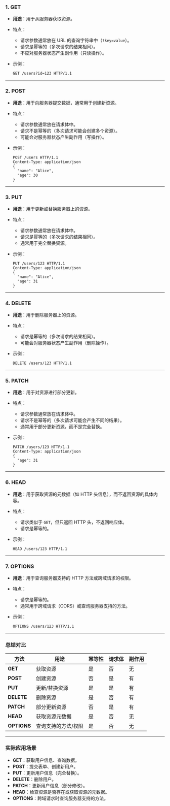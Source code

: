 ### 1. **GET**

- **用途**：用于从服务器获取资源。

- 特点：

  - 请求参数通常放在 URL 的查询字符串中（`?key=value`）。
  - 请求是幂等的（多次请求的结果相同）。
  - 不应对服务器状态产生副作用（只读操作）。

- 示例：

  ```
  GET /users?id=123 HTTP/1.1
  ```

------

### 2. **POST**

- **用途**：用于向服务器提交数据，通常用于创建新资源。

- 特点：

  - 请求参数通常放在请求体中。
  - 请求不是幂等的（多次请求可能会创建多个资源）。
  - 可能会对服务器状态产生副作用（写操作）。

- 示例：

  ```
  POST /users HTTP/1.1
  Content-Type: application/json
  {
    "name": "Alice",
    "age": 30
  }
  ```

------

### 3. **PUT**

- **用途**：用于更新或替换服务器上的资源。

- 特点：

  - 请求参数通常放在请求体中。
  - 请求是幂等的（多次请求的结果相同）。
  - 通常用于完全替换资源。

- 示例：

  ```
  PUT /users/123 HTTP/1.1
  Content-Type: application/json
  {
    "name": "Alice",
    "age": 31
  }
  ```

------

### 4. **DELETE**

- **用途**：用于删除服务器上的资源。

- 特点：

  - 请求是幂等的（多次请求的结果相同）。
  - 可能会对服务器状态产生副作用（删除操作）。

- 示例：

  ```
  DELETE /users/123 HTTP/1.1
  ```

------

### 5. **PATCH**

- **用途**：用于对资源进行部分更新。

- 特点：

  - 请求参数通常放在请求体中。
  - 请求不是幂等的（多次请求可能会产生不同的结果）。
  - 通常用于部分更新资源，而不是完全替换。

- 示例：

  ```
  PATCH /users/123 HTTP/1.1
  Content-Type: application/json
  {
    "age": 31
  }
  ```

------

### 6. **HEAD**

- **用途**：用于获取资源的元数据（如 HTTP 头信息），而不返回资源的具体内容。

- 特点：

  - 请求类似于 `GET`，但只返回 HTTP 头，不返回响应体。
  - 请求是幂等的。

- 示例：

  ```
  HEAD /users/123 HTTP/1.1
  ```

------

### 7. **OPTIONS**

- **用途**：用于查询服务器支持的 HTTP 方法或跨域请求的权限。

- 特点：

  - 请求是幂等的。
  - 通常用于跨域请求（CORS）或查询服务器支持的方法。

- 示例：

  ```
  OPTIONS /users/123 HTTP/1.1
  ```

------

### 总结对比

| 方法        | 用途                | 幂等性 | 请求体 | 副作用 |
| ----------- | ------------------- | ------ | ------ | ------ |
| **GET**     | 获取资源            | 是     | 否     | 无     |
| **POST**    | 创建资源            | 否     | 是     | 有     |
| **PUT**     | 更新/替换资源       | 是     | 是     | 有     |
| **DELETE**  | 删除资源            | 是     | 否     | 有     |
| **PATCH**   | 部分更新资源        | 否     | 是     | 有     |
| **HEAD**    | 获取资源元数据      | 是     | 否     | 无     |
| **OPTIONS** | 查询支持的方法/权限 | 是     | 否     | 无     |

------

### 实际应用场景

- **GET**：获取用户信息、查询数据。
- **POST**：提交表单、创建新用户。
- **PUT**：更新用户信息（完全替换）。
- **DELETE**：删除用户。
- **PATCH**：更新用户信息（部分修改）。
- **HEAD**：检查资源是否存在或获取资源的元数据。
- **OPTIONS**：跨域请求时查询服务器支持的方法。